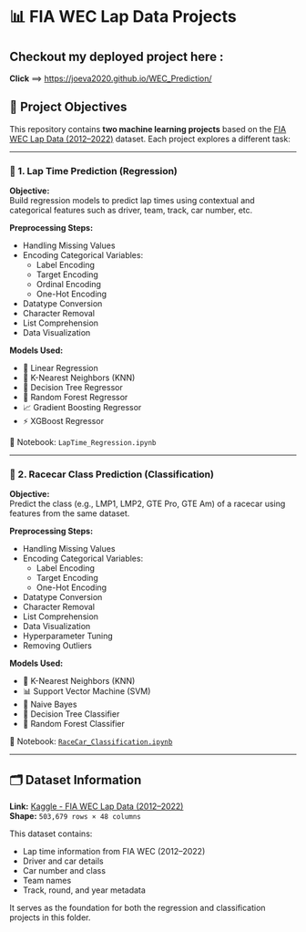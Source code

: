 # 📊 FIA WEC Lap Data Projects
## Checkout my deployed project here :
  **Click** ==> https://joeva2020.github.io/WEC_Prediction/
## 🎯 Project Objectives

This repository contains **two machine learning projects** based on the [FIA WEC Lap Data (2012–2022)](https://www.kaggle.com/datasets/tristenterracciano/fia-wec-lap-data-20122022) dataset. Each project explores a different task:

---

### 📐 1. Lap Time Prediction (Regression)

**Objective:**  
Build regression models to predict lap times using contextual and categorical features such as driver, team, track, car number, etc.

**Preprocessing Steps:**

- Handling Missing Values  
- Encoding Categorical Variables:
  - Label Encoding
  - Target Encoding
  - Ordinal Encoding
  - One-Hot Encoding  
- Datatype Conversion  
- Character Removal  
- List Comprehension  
- Data Visualization  

**Models Used:**

- 📐 Linear Regression  
- 🧭 K-Nearest Neighbors (KNN)  
- 🌲 Decision Tree Regressor  
- 🌳 Random Forest Regressor  
- 📈 Gradient Boosting Regressor  
- ⚡ XGBoost Regressor  

📝 Notebook: `LapTime_Regression.ipynb`

---

### 🏁 2. Racecar Class Prediction (Classification)

**Objective:**  
Predict the class (e.g., LMP1, LMP2, GTE Pro, GTE Am) of a racecar using features from the same dataset.

**Preprocessing Steps:**

- Handling Missing Values  
- Encoding Categorical Variables:
  - Label Encoding
  - Target Encoding
  - One-Hot Encoding  
- Datatype Conversion  
- Character Removal  
- List Comprehension  
- Data Visualization  
- Hyperparameter Tuning  
- Removing Outliers  

**Models Used:**

- 🧭 K-Nearest Neighbors (KNN)  
- 📊 Support Vector Machine (SVM)  
- 🧠 Naive Bayes  
- 🌲 Decision Tree Classifier  
- 🌳 Random Forest Classifier  

📝 Notebook: [`RaceCar_Classification.ipynb`](https://github.com/JoeVA2020/ML_Projects/blob/main/RaceData/RaceCar_Classification.ipynb)

---

## 🗂️ Dataset Information

**Link:** [Kaggle - FIA WEC Lap Data (2012–2022)](https://www.kaggle.com/datasets/tristenterracciano/fia-wec-lap-data-20122022)  
**Shape:** `503,679 rows × 48 columns`

This dataset contains:

- Lap time information from FIA WEC (2012–2022)
- Driver and car details
- Car number and class
- Team names
- Track, round, and year metadata

It serves as the foundation for both the regression and classification projects in this folder.
